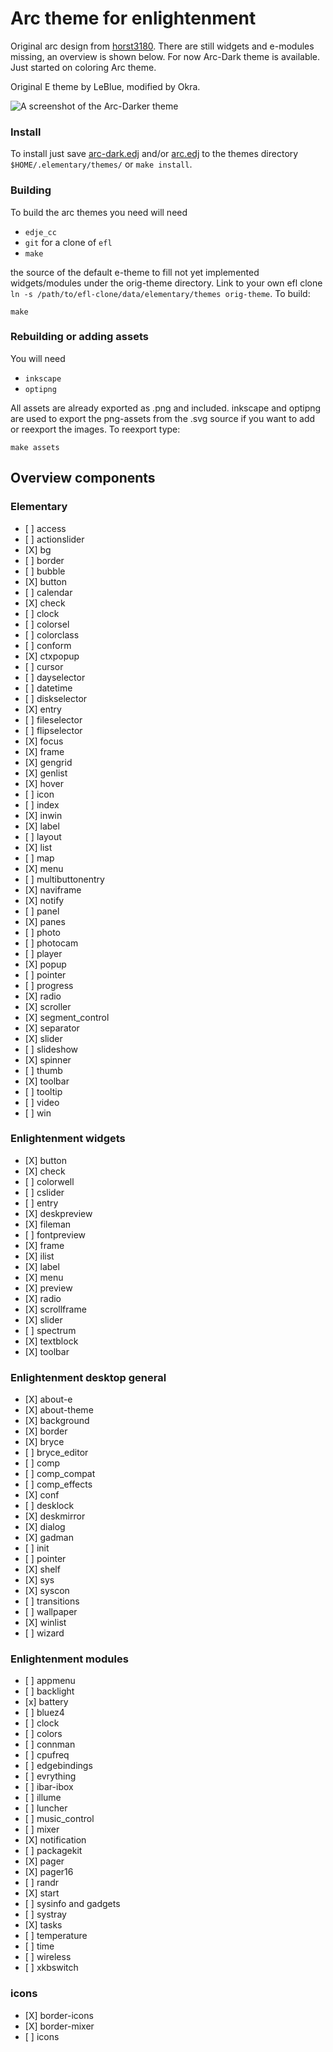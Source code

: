 # Arc theme for enlightenment
Original arc design from [horst3180](https://github.com/horst3180/arc-theme). There are still widgets and e-modules missing, an overview is shown below. For now Arc-Dark theme is available. Just started on coloring Arc theme.

Original E theme by LeBlue, modified by Okra.

![A screenshot of the Arc-Darker theme](https://github.com/LeBlue/enlightenment-arc-theme/blob/master/screenshots/shot.png)

### Install

To install just save [arc-dark.edj](https://raw.githubusercontent.com/okratitan/enlightenment-arc-theme/master/arc-dark.edj) and/or [arc.edj](https://raw.githubusercontent.com/okratitan/enlightenment-arc-theme/master/arc.edj) to the themes directory `$HOME/.elementary/themes/` or `make install`.

### Building

To build the arc themes you need will need
* `edje_cc`
* `git` for a clone of `efl`
* `make`

the source of the default e-theme to fill not yet implemented widgets/modules under the orig-theme directory. Link to your own efl clone `ln -s /path/to/efl-clone/data/elementary/themes orig-theme`. To build:

`make`

### Rebuilding or adding assets

You will need
* `inkscape`
* `optipng`

All assets are already exported as .png and included. inkscape and optipng are used to export the png-assets from the .svg source if you want to add or reexport the images. To reexport type:

`make assets`

## Overview components

### Elementary

* \[ ] access
* \[ ] actionslider
* \[X] bg
* \[ ] border
* \[ ] bubble
* \[X] button
* \[ ] calendar
* \[X] check
* \[ ] clock
* \[ ] colorsel
* \[ ] colorclass
* \[ ] conform
* \[X] ctxpopup
* \[ ] cursor
* \[ ] dayselector
* \[ ] datetime
* \[ ] diskselector
* \[X] entry
* \[ ] fileselector
* \[ ] flipselector
* \[X] focus
* \[X] frame
* \[X] gengrid
* \[X] genlist
* \[X] hover
* \[ ] icon
* \[ ] index
* \[X] inwin
* \[X] label
* \[ ] layout
* \[X] list
* \[ ] map
* \[X] menu
* \[ ] multibuttonentry
* \[X] naviframe
* \[X] notify
* \[ ] panel
* \[X] panes
* \[ ] photo
* \[ ] photocam
* \[ ] player
* \[X] popup
* \[ ] pointer
* \[ ] progress
* \[X] radio
* \[X] scroller
* \[X] segment_control
* \[X] separator
* \[X] slider
* \[ ] slideshow
* \[X] spinner
* \[ ] thumb
* \[X] toolbar
* \[ ] tooltip
* \[ ] video
* \[ ] win

### Enlightenment widgets

* \[X] button
* \[X] check
* \[ ] colorwell
* \[ ] cslider
* \[ ] entry
* \[X] deskpreview
* \[X] fileman
* \[ ] fontpreview
* \[X] frame
* \[X] ilist
* \[X] label
* \[X] menu
* \[X] preview
* \[X] radio
* \[X] scrollframe
* \[X] slider
* \[ ] spectrum
* \[X] textblock
* \[X] toolbar

### Enlightenment desktop general

* \[X] about-e
* \[X] about-theme
* \[X] background
* \[X] border
* \[X] bryce
* \[ ] bryce_editor
* \[ ] comp
* \[ ] comp_compat
* \[ ] comp_effects
* \[X] conf
* \[ ] desklock
* \[X] deskmirror
* \[X] dialog
* \[X] gadman
* \[ ] init
* \[ ] pointer
* \[X] shelf
* \[X] sys
* \[X] syscon
* \[ ] transitions
* \[ ] wallpaper
* \[X] winlist
* \[ ] wizard

### Enlightenment modules

* \[ ] appmenu
* \[ ] backlight
* \[x] battery
* \[ ] bluez4
* \[ ] clock
* \[ ] colors
* \[ ] connman
* \[ ] cpufreq
* \[ ] edgebindings
* \[ ] evrything
* \[ ] ibar-ibox
* \[ ] illume
* \[ ] luncher
* \[ ] music_control
* \[ ] mixer
* \[X] notification
* \[ ] packagekit
* \[X] pager
* \[X] pager16
* \[ ] randr
* \[X] start
* \[ ] sysinfo and gadgets
* \[ ] systray
* \[X] tasks
* \[ ] temperature
* \[ ] time
* \[ ] wireless
* \[ ] xkbswitch

### icons

* \[X] border-icons
* \[X] border-mixer
* \[ ] icons
